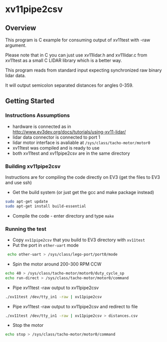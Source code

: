 # xv11pipe2csv

## Overview

This program is C example for consuming output of xv11test with -raw argument.

Please note that in C you can just use xv11lidar.h and xv11lidar.c from xv11test as a small C LIDAR library which is a better way.

This program reads from standard input expecting synchronized raw binary lidar data.

It will output semicolon separated distances for angles 0-359.
 
## Getting Started

### Instructions Assumptions 
- hardware is connected as in http://www.ev3dev.org/docs/tutorials/using-xv11-lidar/
- lidar data connector is connected to port 1
- lidar motor interface is avaliable at `/sys/class/tacho-motor/motor0`
- xv11test was compiled and is ready to use
- both xv11test and xv11pipe2csv are in the same directory

### Building xv11pipe2csv

Instructions are for compiling the code directly on EV3 (get the files to EV3 and use ssh)

- Get the build system (or just get the gcc and make package instead)
```bash
sudo apt-get update
sudo apt-get install build-essential
```
- Compile the code - enter directory and type `make`

### Running the test

- Copy `xv11pipe2csv` that you build to EV3 directory with `xv11test`
- Put the port in `other-uart` mode
```bash
 echo other-uart > /sys/class/lego-port/port0/mode
```
- Spin the motor around 200-300 RPM CCW
```bash
echo 40 > /sys/class/tacho-motor/motor0/duty_cycle_sp
echo run-direct > /sys/class/tacho-motor/motor0/command
```
- Pipe xv11test -raw output to xv11pipe2csv
```bash
./xv11test /dev/tty_in1 -raw | xv11pipe2csv
```
- Pipe xv11test -raw output to xv11pipe2csv and redirect to file
```bash
./xv11test /dev/tty_in1 -raw | xv11pipe2csv > distances.csv
```
- Stop the motor
```bash 
echo stop > /sys/class/tacho-motor/motor0/command
```
